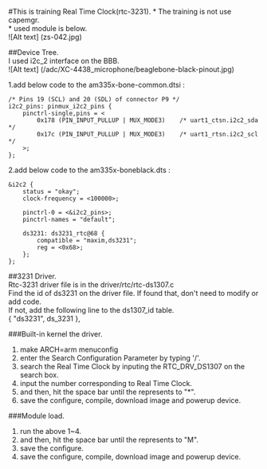 #This is training Real Time Clock(rtc-3231).
    * The training is not use capemgr.  
    * used module is below.  
![Alt text] (zs-042.jpg)  
    
##Device Tree.  
I used i2c_2 interface on the BBB.  
![Alt text] (/adc/XC-4438_microphone/beaglebone-black-pinout.jpg)  

1.add below code to the am335x-bone-common.dtsi :  

	/* Pins 19 (SCL) and 20 (SDL) of connector P9 */
	i2c2_pins: pinmux_i2c2_pins {
		pinctrl-single,pins = <
			0x178 (PIN_INPUT_PULLUP | MUX_MODE3)	/* uart1_ctsn.i2c2_sda */
			0x17c (PIN_INPUT_PULLUP | MUX_MODE3)	/* uart1_rtsn.i2c2_scl */
		>;
	};
  
2.add below code to the am335x-boneblack.dts :  

	&i2c2 {
		status = "okay";
		clock-frequency = <100000>;
		
		pinctrl-0 = <&i2c2_pins>;
		pinctrl-names = "default";
			
		ds3231: ds3231_rtc@68 {
			compatible = "maxim,ds3231";
			reg = <0x68>;
		};	
	};  


##3231 Driver.  
Rtc-3231 driver file is in the driver/rtc/rtc-ds1307.c  
Find the id of ds3231 on the driver file. If found that, don't need to modify or add code.  
If not, add the following line to the ds1307_id table.  
{ "ds3231", ds_3231 },  

###Built-in kernel the driver.  
1. make ARCH=arm menuconfig  
2. enter the Search Configuration Parameter by typing '/'.  
3. search the Real Time Clock by inputing the RTC_DRV_DS1307 on the search box.
4. input the number corresponding to Real Time Clock.
5. and then, hit the space bar until the represents to "*".
6. save the configure, compile, download image and powerup device.  
  
###Module load.  
1. run the above 1~4.  
2. and then, hit the space bar until the represents to "M".  
3. save the configure.  
4. save the configure, compile, download image and powerup device.





